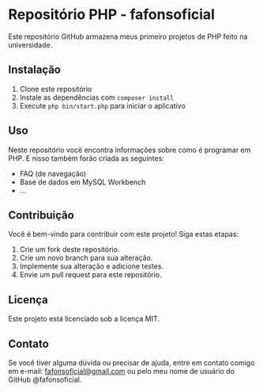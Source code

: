 # Repositório PHP - fafonsoficial

Este repositório GitHub armazena meus primeiro projetos de PHP feito na universidade.

## Instalação

1. Clone este repositório
2. Instale as dependências com `composer install`
3. Execute `php bin/start.php` para iniciar o aplicativo

## Uso

Neste repositório você encontra informações sobre como é programar em PHP. E nisso também forão criada as seguintes: 

* FAQ (de navegação)
* Base de dados em MySQL Workbench
* ...

## Contribuição

Você é bem-vindo para contribuir com este projeto! Siga estas etapas:

1. Crie um fork deste repositório.
2. Crie um novo branch para sua alteração.
3. Implemente sua alteração e adicione testes.
4. Envie um pull request para este repositório.

## Licença

Este projeto está licenciado sob a licença MIT.

## Contato

Se você tiver alguma dúvida ou precisar de ajuda, entre em contato comigo em e-mail: fafonsoficial@gmail.com ou pelo meu nome de usuário do GitHub @fafonsoficial.

